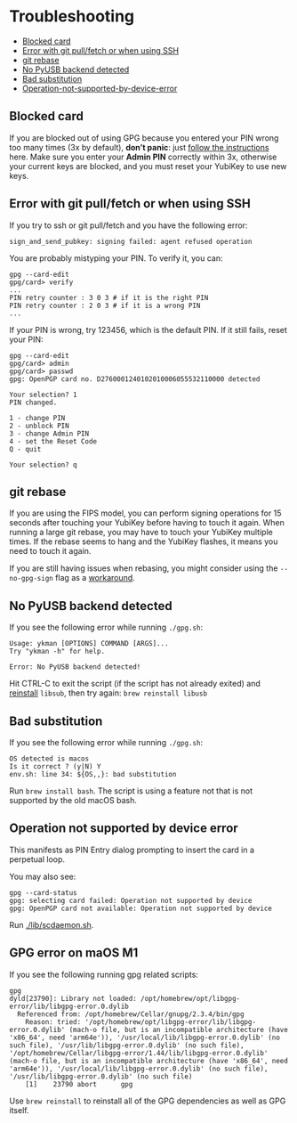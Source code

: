 # Troubleshooting

- [Blocked card](#blocked-card)
- [Error with git pull/fetch or when using SSH](#error-with-git-pullfetch-or-when-using-ssh)
- [git rebase](#git-rebase)
- [No PyUSB backend detected](#no-pyusb-backend-detected)
- [Bad substitution](#bad-substitution)
- [Operation-not-supported-by-device-error](#operation-not-supported-by-device-error)

## Blocked card

If you are blocked out of using GPG because you entered your PIN wrong too
many times (3x by default), **don’t panic**: just [follow the
instructions](https://github.com/ruimarinho/yubikey-handbook/blob/master/openpgp/troubleshooting/gpg-failed-to-sign-the-data.md)
here. Make sure you enter your **Admin PIN** correctly within 3x, otherwise
your current keys are blocked, and you must reset your YubiKey to use new keys.

## Error with git pull/fetch or when using SSH

If you try to ssh or git pull/fetch and you have the following error:
```
sign_and_send_pubkey: signing failed: agent refused operation
```
You are probably mistyping your PIN. To verify it, you can:
```
gpg --card-edit
gpg/card> verify
...
PIN retry counter : 3 0 3 # if it is the right PIN
PIN retry counter : 2 0 3 # if it is a wrong PIN
...
```
If your PIN is wrong, try 123456, which is the default PIN.
If it still fails, reset your PIN:
```
gpg --card-edit
gpg/card> admin
gpg/card> passwd
gpg: OpenPGP card no. D2760001240102010006055532110000 detected

Your selection? 1
PIN changed.

1 - change PIN
2 - unblock PIN
3 - change Admin PIN
4 - set the Reset Code
Q - quit

Your selection? q
```

## git rebase

If you are using the FIPS model, you can perform signing operations for 15
seconds after touching your YubiKey before having to touch it again. When
running a large git rebase, you may have to touch your YubiKey multiple times.
If the rebase seems to hang and the YubiKey flashes, it means you need to touch
it again.

If you are still having issues when rebasing, you might consider using
the `--no-gpg-sign` flag as a [workaround](https://github.com/DataDog/yubikey/issues/19).

## No PyUSB backend detected

If you see the following error while running `./gpg.sh`:

```
Usage: ykman [OPTIONS] COMMAND [ARGS]...
Try "ykman -h" for help.

Error: No PyUSB backend detected!
```

Hit CTRL-C to exit the script (if the script has not already exited) and [reinstall](https://github.com/Yubico/yubikey-manager/issues/185#issuecomment-446379356) `libsub`, then try again: `brew reinstall libusb`

## Bad substitution

If you see the following error while running `./gpg.sh`:

```
OS detected is macos
Is it correct ? (y|N) Y
env.sh: line 34: ${OS,,}: bad substitution
```

Run `brew install bash`. The script is using a feature not that is not supported by the old macOS bash.

## Operation not supported by device error

This manifests as PIN Entry dialog prompting to insert the card in a perpetual loop.

You may also see:

```shell
gpg --card-status
gpg: selecting card failed: Operation not supported by device
gpg: OpenPGP card not available: Operation not supported by device
```

Run [./lib/scdaemon.sh](../lib/scdaemon.sh).

## GPG error on maOS M1

If you see the following running gpg related scripts:
```
gpg
dyld[23790]: Library not loaded: /opt/homebrew/opt/libgpg-error/lib/libgpg-error.0.dylib
  Referenced from: /opt/homebrew/Cellar/gnupg/2.3.4/bin/gpg
    Reason: tried: '/opt/homebrew/opt/libgpg-error/lib/libgpg-error.0.dylib' (mach-o file, but is an incompatible architecture (have 'x86_64', need 'arm64e')), '/usr/local/lib/libgpg-error.0.dylib' (no such file), '/usr/lib/libgpg-error.0.dylib' (no such file), '/opt/homebrew/Cellar/libgpg-error/1.44/lib/libgpg-error.0.dylib' (mach-o file, but is an incompatible architecture (have 'x86_64', need 'arm64e')), '/usr/local/lib/libgpg-error.0.dylib' (no such file), '/usr/lib/libgpg-error.0.dylib' (no such file)
    [1]    23790 abort      gpg
```

Use `brew reinstall` to reinstall all of the GPG dependencies as well as GPG itself.
